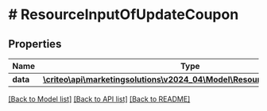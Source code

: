 # # ResourceInputOfUpdateCoupon

## Properties

Name | Type | Description | Notes
------------ | ------------- | ------------- | -------------
**data** | [**\criteo\api\marketingsolutions\v2024_04\Model\ResourceOfUpdateCoupon**](ResourceOfUpdateCoupon.md) |  | [optional]

[[Back to Model list]](../../README.md#models) [[Back to API list]](../../README.md#endpoints) [[Back to README]](../../README.md)
